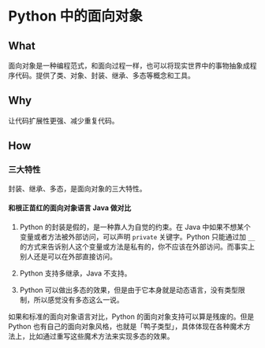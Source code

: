 # Python 中的面向对象

## What

面向对象是一种编程范式，和面向过程一样，也可以将现实世界中的事物抽象成程序代码。提供了类、对象、封装、继承、多态等概念和工具。

## Why

让代码扩展性更强、减少重复代码。

## How

### 三大特性

封装、继承、多态，是面向对象的三大特性。

#### 和根正苗红的面向对象语言 Java 做对比

1. Python 的封装是假的，是一种靠人为自觉的约束。在 Java 中如果不想某个变量或者方法被外部访问，可以声明 `private` 关键字。Python 只能通过加 `__`
   的方式来告诉别人这个变量或方法是私有的，你不应该在外部访问。而事实上别人还是可以在外部直接访问。

2. Python 支持多继承，Java 不支持。
3. Python 可以做出多态的效果，但是由于它本身就是动态语言，没有类型限制，所以感觉没有多态这么一说。

如果和标准的面向对象语言对比，Python 的面向对象支持可以算是残废的。但是 Python 也有自己的面向对象风格，也就是「鸭子类型」，具体体现在各种魔术方法上，比如通过重写这些魔术方法来实现多态的效果。

### 